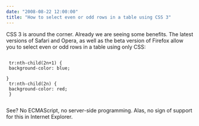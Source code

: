 ```yaml
---
date: "2008-08-22 12:00:00"
title: "How to select even or odd rows in a table using CSS 3"
---
```




CSS 3 is around the corner. Already we are seeing some benefits. The latest versions of Safari and Opera, as well as the beta version of Firefox allow you to select even or odd rows in a table using only CSS:

<code><br/>
tr:nth-child(2n+1) {<br/>
background-color: blue;<br/>
}<br/>
tr:nth-child(2n) {<br/>
background-color: red;<br/>
}<br/>
</code>

See? No ECMAScript, no server-side programming. Alas, no sign of support for this in Internet Explorer.

